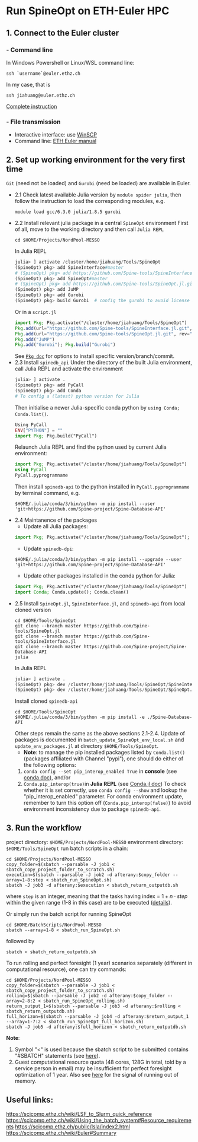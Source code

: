 # Run SpineOpt on ETH-Euler HPC
## 1. Connect to the Euler cluster
### - Command line 
In Windows Powershell or Linux/WSL command line:
```
ssh `username`@euler.ethz.ch
```
In my case, that is
```
ssh jiahuang@euler.ethz.ch
```
[Complete instruction](https://scicomp.ethz.ch/wiki/Accessing_the_clusters)
### - File transmission
- Interactive interface: use [WinSCP](https://winscp.net/eng/download.php)
- Command line: [ETH Euler manual](https://scicomp.ethz.ch/wiki/Storage_systems#File_transfer)

## 2. Set up working environment for the very first time
`Git` (need not be loaded) and `Gurobi` (need be loaded) are available in Euler.
- 2.1 Check latest available Julia version by `module spider julia`, then follow the instruction to load the corresponding modules, e.g.
    ```console
    module load gcc/6.3.0 julia/1.8.5 gurobi
    ```
- 2.2 Install relevant julia package in a central `SpineOpt` environment
First of all, move to the working directory and then call `Julia REPL`
    ```console
    cd $HOME/Projects/NordPool-MESSO
    ```
    In Julia REPL
    ```Julia
    julia> ] activate /cluster/home/jiahuang/Tools/SpineOpt
    (SpineOpt) pkg> add SpineInterface#master
    # (SpineOpt) pkg> add https://github.com/Spine-tools/SpineInterface.jl.git#commitSHA
    (SpineOpt) pkg> add SpineOpt#master
    # (SpineOpt) pkg> add https://github.com/Spine-tools/SpineOpt.jl.git#commitSHA
    (SpineOpt) pkg> add JuMP
    (SpineOpt) pkg> add Gurobi
    (SpineOpt) pkg> build Gurobi  # config the gurobi to avoid license inconsistency
    ```
    Or in a `script.jl`
    ```Julia
    import Pkg; Pkg.activate("/cluster/home/jiahuang/Tools/SpineOpt")
    Pkg.add(url="https://github.com/Spine-tools/SpineInterface.jl.git", rev="master")
    Pkg.add(url="https://github.com/Spine-tools/SpineOpt.jl.git", rev="master")
    Pkg.add("JuMP")
    Pkg.add("Gurobi"); Pkg.build("Gurobi")
    ```
    See [`Pkg doc`](https://pkgdocs.julialang.org/v1/managing-packages/) for options to install specific version/branch/commit.
- 2.3 Install `spinedb_api`
Under the directory of the built Julia environment, call Julia REPL and activate the environment
    ```Julia
    julia> ] activate .
    (SpineOpt) pkg> add PyCall
    (SpineOpt) pkg> add Conda
    # To config a (latest) python version for Julia 
    ```
    Then initialise a newer Julia-specific conda python by `using Conda; Conda.list()`.
    ```Julia
    Using PyCall
    ENV["PYTHON"] = ""
    import Pkg; Pkg.build("PyCall")
    ```
    Relaunch Julia REPL and find the python used by current Julia environment:
    ```Julia
    import Pkg; Pkg.activate("/cluster/home/jiahuang/Tools/SpineOpt")
    using PyCall
    PyCall.pyprogramname
    ```
    Then install `spinedb-api` to the python installed in `PyCall.pyprogramname` by terminal command, e.g.
    ```console
    $HOME/.julia/conda/3/bin/python -m pip install --user 'git+https://github.com/Spine-project/Spine-Database-API'
    ```
- 2.4 Maintanence of the packages
    - Update all Julia packages:
    ```Julia
    import Pkg; Pkg.activate("/cluster/home/jiahuang/Tools/SpineOpt"); Pkg.update()
    ```
    - Update `spinedb-dpi`:
    ```console
    $HOME/.julia/conda/3/bin/python -m pip install --upgrade --user 'git+https://github.com/Spine-project/Spine-Database-API'
    ```
    - Update other packages installed in the conda python for Julia:
    ```Julia
    import Pkg; Pkg.activate("/cluster/home/jiahuang/Tools/SpineOpt")
    import Conda; Conda.update(); Conda.clean()
    ```
- 2.5 Install `SpineOpt.jl`, `SpineInterface.jl`, and `spinedb-api` from local cloned version
    ```console
    cd $HOME/Tools/SpineOpt
    git clone --branch master https://github.com/Spine-tools/SpineOpt.jl
    git clone --branch master https://github.com/Spine-tools/SpineInterface.jl
    git clone --branch master https://github.com/Spine-project/Spine-Database-API
    julia
    ```
    In Julia REPL
    ```Julia
    julia> ] activate .
    (SpineOpt) pkg> dev /cluster/home/jiahuang/Tools/SpineOpt/SpineInterface.jl
    (SpineOpt) pkg> dev /cluster/home/jiahuang/Tools/SpineOpt/SpineOpt.jl
    ```
    Install cloned `spinedb-api`
    ```console
    cd $HOME/Tools/SpineOpt
    $HOME/.julia/conda/3/bin/python -m pip install -e ./Spine-Database-API
    ```
    Other steps remain the same as the above sections 2.1-2.4. Update of packages is documented in `batch_update_SpineOpt_env_local.sh` and `update_env_packages.jl` at directory `$HOME/Tools/SpineOpt`.
    * **Note**: to manage the pip installed packages listed by `Conda.list()` (packages affiliated with Channel "pypi"), one should do either of the following options:
    1. `conda config --set pip_interop_enabled True` in **console** (see [conda doc](https://docs.conda.io/projects/conda/en/latest/user-guide/configuration/pip-interoperability.html#improving-interoperability-with-pip)), and/or
    2. `Conda.pip_interop(true)`in **Julia REPL** (see [Conda.jl doc](https://github.com/JuliaPy/Conda.jl#conda-and-pip))
    To check whether it is set correctly, use `conda config --show` and lookup the "pip_interop_enabled" parameter. For conda environment update, remember to turn this option off (`Conda.pip_interop(false)`) to avoid environment inconsistency due to package `spinedb-api`.


## 3. Run the workflow
project directory: `$HOME/Projects/NordPool-MESSO`
environment directory: `$HOME/Tools/SpineOpt`
run batch scripts in a chain:
```console
cd $HOME/Projects/NordPool-MESSO
copy_folder=$(sbatch --parsable -J job1 < sbatch_copy_project_folder_to_scratch.sh)
execution=$(sbatch --parsable -J job2 -d afterany:$copy_folder --array=1-8:step < sbatch_run_SpineOpt.sh)
sbatch -J job3 -d afterany:$execution < sbatch_return_outputdb.sh
```
where `step` is an integer, meaning that the tasks having index = $1+n \cdot step$ within the given range (1-8 in this case) are to be executed ([details](https://scicomp.ethz.ch/wiki/LSF_to_Slurm_quick_reference#Job_array)).

Or simply run the batch script for running SpineOpt
```console
cd $HOME/BatchScripts/NordPool-MESSO
sbatch --array=1-8 < sbatch_run_SpineOpt.sh
```
followed by
```console
sbatch < sbatch_return_outputdb.sh
```
To run rolling and perfect foresight (1 year) scenarios separately (different in computational resource), one can try commands:
```console
cd $HOME/Projects/NordPool-MESSO
copy_folder=$(sbatch --parsable -J job1 < sbatch_copy_project_folder_to_scratch.sh)
rolling=$(sbatch --parsable -J job2 -d afterany:$copy_folder --array=2-8:2 < sbatch_run_SpineOpt_rolling.sh)
return_output_1=$(sbatch --parsable -J job3 -d afterany:$rolling < sbatch_return_outputdb.sh)
full_horizon=$(sbatch --parsable -J job4 -d afterany:$return_output_1 --array=1-7:2 < sbatch_run_SpineOpt_full_horizon.sh)
sbatch -J job5 -d afterany:$full_horizon < sbatch_return_outputdb.sh
```
**Note**: 
1. Symbol "<" is used because the sbatch script to be submitted contains "#SBATCH" statements (see [here](https://scicomp.ethz.ch/wiki/FAQ#How_do_I_submit_a_shell_script.3F)).
2. Guest computational resource quota (48 cores, 128G in total, told by a service person in email) may be insufficient for perfect foresight optimization of 1 year. Also see [here](https://scicomp.ethz.ch/wiki/FAQ#My_job_is_terminated_with_the_error_message_slurmstepd:_error:_poll.28.29:_Bad_address) for the signal of running out of memory.

## Useful links:
https://scicomp.ethz.ch/wiki/LSF_to_Slurm_quick_reference
https://scicomp.ethz.ch/wiki/Using_the_batch_system#Resource_requirements
https://scicomp.ethz.ch/public/lsla/index2.html
https://scicomp.ethz.ch/wiki/Euler#Summary
